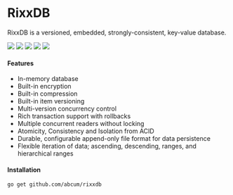 # RixxDB

RixxDB is a versioned, embedded, strongly-consistent, key-value database.

[![](https://img.shields.io/circleci/token/_____/project/abcum/rixxdb/master.svg?style=flat-square)](https://circleci.com/gh/abcum/rixxdb) [![](https://img.shields.io/badge/status-alpha-ff00bb.svg?style=flat-square)](https://github.com/abcum/rixxdb) [![](https://img.shields.io/badge/godoc-reference-blue.svg?style=flat-square)](https://godoc.org/github.com/abcum/rixxdb) [![](https://goreportcard.com/badge/github.com/abcum/rixxdb?style=flat-square)](https://goreportcard.com/report/github.com/abcum/rixxdb) [![](https://img.shields.io/badge/license-Apache_License_2.0-00bfff.svg?style=flat-square)](https://github.com/abcum/rixxdb) 

#### Features

- In-memory database
- Built-in encryption
- Built-in compression
- Built-in item versioning
- Multi-version concurrency control
- Rich transaction support with rollbacks
- Multiple concurrent readers without locking
- Atomicity, Consistency and Isolation from ACID
- Durable, configurable append-only file format for data persistence
- Flexible iteration of data; ascending, descending, ranges, and hierarchical ranges

#### Installation

```bash
go get github.com/abcum/rixxdb
```
